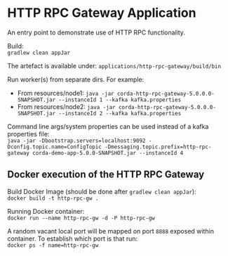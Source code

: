 # HTTP RPC Gateway Application

An entry point to demonstrate use of HTTP RPC functionality.

Build:\
`gradlew clean appJar`

The artefact is available under: `applications/http-rpc-gateway/build/bin`

Run worker(s) from separate dirs. For example:

- From resources/node1: `java -jar corda-http-rpc-gateway-5.0.0.0-SNAPSHOT.jar --instanceId 1 --kafka kafka.properties`
- From resources/node2: `java -jar corda-http-rpc-gateway-5.0.0.0-SNAPSHOT.jar --instanceId 2 --kafka kafka.properties`

Command line args/system properties can be used instead of a kafka properties file:\
`java -jar -Dbootstrap.servers=localhost:9092 -Dconfig.topic.name=ConfigTopic -Dmessaging.topic.prefix=http-rpc-gateway corda-demo-app-5.0.0-SNAPSHOT.jar --instanceId 4`

## Docker execution of the HTTP RPC Gateway

Build Docker Image (should be done after `gradlew clean appJar`):\
`docker build -t http-rpc-gw .`

Running  Docker container:\
`docker run --name http-rpc-gw -d -P http-rpc-gw`

A random vacant local port will be mapped on port `8888` exposed within container. To establish which port is that run:\
`docker ps -f name=http-rpc-gw`